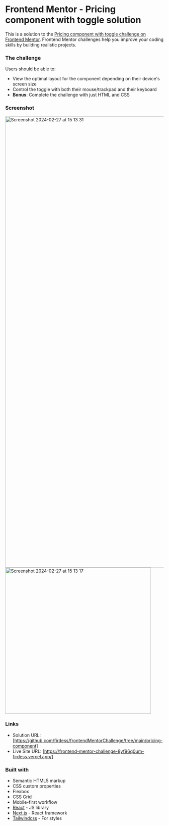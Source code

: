 # Frontend Mentor - Pricing component with toggle solution

This is a solution to the [Pricing component with toggle challenge on Frontend Mentor](https://www.frontendmentor.io/challenges/pricing-component-with-toggle-8vPwRMIC). Frontend Mentor challenges help you improve your coding skills by building realistic projects. 



### The challenge

Users should be able to:

- View the optimal layout for the component depending on their device's screen size
- Control the toggle with both their mouse/trackpad and their keyboard
- **Bonus**: Complete the challenge with just HTML and CSS

### Screenshot

<img width="1428" alt="Screenshot 2024-02-27 at 15 13 31" src="https://github.com/firdess/frontendMentorChallenge/assets/106804722/8c4ec0b9-1b0d-4acc-90af-2cf814828c94">

<img width="463" alt="Screenshot 2024-02-27 at 15 13 17" src="https://github.com/firdess/frontendMentorChallenge/assets/106804722/8ce46579-5d40-4647-acf6-ffb32cf58078">




### Links

- Solution URL: [https://github.com/firdess/frontendMentorChallenge/tree/main/pricing-component]
- Live Site URL: [https://frontend-mentor-challenge-8yf96q0um-firdess.vercel.app/]



### Built with

- Semantic HTML5 markup
- CSS custom properties
- Flexbox
- CSS Grid
- Mobile-first workflow
- [React](https://reactjs.org/) - JS library
- [Next.js](https://nextjs.org/) - React framework
- [Tailwindcss](https://tailwindcss.com/) - For styles

